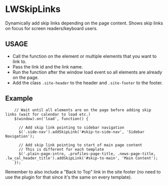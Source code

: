 # LWSkipLinks

Dynamically add skip links depending on the page content. Shows skip links on focus for screen readers/keyboard users.

## USAGE
*  Call the function on the element or multiple elements that you want to link to.
*  Pass the link id and the link name.
*  Run the function after the window load event so all elements are already on the page.
*  Add the class `.site-header` to the header and `.site-footer` to the footer.


## Example

```
    // Wait until all elements are on the page before adding skip links (wait for calendar to load etc.)
    $(window).on('load', function() {

      // Add skip link pointing to sidebar navigation
      $('.side-nav').addSkipLink('#skip-to-side-nav', 'Sidebar Navigation');

      // Add skip link pointing to start of main page content
      // This is different for each template
      $('.plain-page-intro, .profiles-page-title, .news-page-title, .lw_cal_header_title').addSkipLink('#skip-to-main', 'Main Content');
    });
```

Remember to also include a "Back to Top" link in the site footer (no need to use the plugin for that since it's the same on every template).
